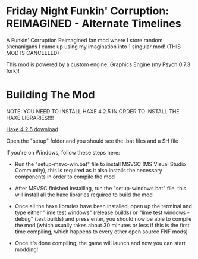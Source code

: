 # Friday Night Funkin' Corruption: REIMAGINED - Alternate Timelines
A Funkin' Corruption Reimagined fan mod where I store random shenanigans I came up using my imagination into 1 singular mod! (THIS MOD IS CANCELLED)

This mod is powered by a custom engine: Graphics Engine (my Psych 0.7.3 fork)!

# Building The Mod

NOTE: YOU NEED TO INSTALL HAXE 4.2.5 IN ORDER TO INSTALL THE HAXE LIBRARIES!!!!

[Haxe 4.2.5 download](https://haxe.org/download/version/4.2.5/)

Open the "setup" folder and you should see the .bat files and a SH file

If you're on Windows, follow these steps here:

* Run the "setup-msvc-win.bat" file to install MSVSC (MS Visual Studio Community), this is required as it also installs the necessary components in order to compile the mod

* After MSVSC finished installing, run the "setup-windows.bat" file, this will install all the haxe libraries required to build the mod

* Once all the haxe libraries have been installed, open up the terminal and type either "lime test windows" (release builds) or "lime test windows -debug" (test builds) and press enter, you should now be able to compile the mod (which usually takes about 30 minutes or less if this is the first time compiling, which happens to every other open source FNF mods)

* Once it's done compiling, the game will launch and now you can start modding!
